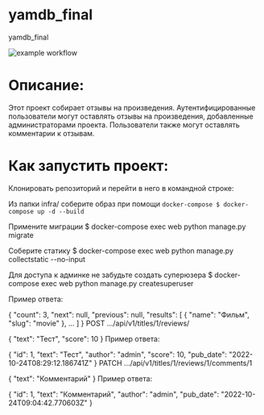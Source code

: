 # yamdb_final
yamdb_final

![example workflow](https://github.com/korshikovvital/yamdb_final/actions/workflows/yamdb_workflow.yml/badge.svg)

# Описание:
Этот проект собирает отзывы на произведения. Аутентифицированные пользователи могут оставлять отзывы на произведения, добавленные администраторами проекта. Пользователи также могут оставлять комментарии к отзывам.

# Как запустить проект:
Клонировать репозиторий и перейти в него в командной строке:

Из папки infra/ соберите образ при помощи
`docker-compose $ docker-compose up -d --build`


Примените миграции $ docker-compose exec web python manage.py migrate

Соберите статику $ docker-compose exec web python manage.py collectstatic --no-input

Для доступа к админке не забудьте создать суперюзера $ docker-compose exec web python manage.py createsuperuser


Пример ответа:

{
    "count": 3,
    "next": null,
    "previous": null,
    "results": [
        {
            "name": "Фильм",
            "slug": "movie"
        },
        ...
    ]
}
POST .../api/v1/titles/1/reviews/

{
    "text": "Тест",
    "score": 10
}
Пример ответа:

{
    "id": 1,
    "text": "Тест",
    "author": "admin",
    "score": 10,
    "pub_date": "2022-10-24T08:29:12.186741Z"
}
PATCH .../api/v1/titles/1/reviews/1/comments/1

{
    "text": "Комментарий"
}
Пример ответа:

{
    "id": 1,
    "text": "Комментарий",
    "author": "admin",
    "pub_date": "2022-10-24T09:04:42.770603Z"
}
